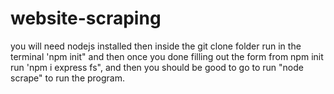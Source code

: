 # website-scraping
you will need nodejs installed then inside the git clone folder run in the terminal 'npm init" and then once you done filling out the form from npm init run 'npm i express fs", and then you should be good to go to run "node scrape" to run the program.

